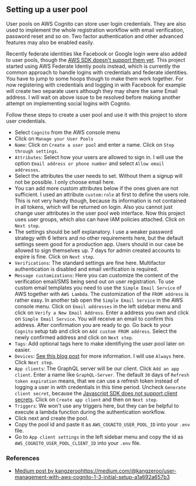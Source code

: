 ## Setting up a user pool

User pools on AWS Cognito can store user login credentials. They are also used to implement the whole registration workflow with email verification, password reset and so on. Two factor authentication and other advanced features may also be enabled easily.

Recently federate identities like Facebook or Google login were also added to user pools, though the [AWS SDK doesn't support them yet](https://github.com/aws/amazon-cognito-identity-js/issues/508). This project started using AWS Federate Identiy pools instead, which is currently the common approach to handle logins with credentials and federate identities. You have to jump to some hoops though to make them work together. For now registering with credentials and logging in with Facebook for example will create two separate users although they may share the same Email address. I will wait on above issue to be resolved before making another attempt on implementing social logins with Cognito.

Follow these steps to create a user pool and use it with this project to store user credentials.

- Select `Cognito` from the AWS console menu
- Click on `Manage your User Pools`
- `Name`: Click on `Create a user pool` and enter a name. Click on `Step through settings`.
- `Attributes`: Select how your users are allowed to sign in. I will use the option `Email address or phone number` and select `Allow email addresses`.
- Select the attributes the user needs to set. Without them a signup will not be possible. I only choose email here.
- You can add more custom attributes below if the ones given are not sufficient. I used an attribute `custom:role` at first to define the users role. This is not very handy though, because its information is not contained in all tokens, which will be returned on login. Also you cannot just change user attributes in the user pool web interface. Now this project uses user groups, which also can have IAM policies attached. Click on `Next step`.
- The settings should be self explanatory. I use a weaker password strategy with 6 letters and no other requirements here, but the default settings seem good for a production app. Users should in our case be allowed to sign themselves up. 7 days for admin created accounts to expire is fine. Click on `Next step`.
- `Verifications`: The standard settings are fine here. Multifactor authentication is disabled and email verification is required.
- `Message customizations`: Here you can customize the content of the verification email/SMS being send out on user registration. To use custom email templates you need to use the `Simple Email Service` of AWS together with `AWS Lambda`. The customization of the `FROM address` is rather easy. In another tab open the `Simple Email Service` in the AWS console menu. Click on `Email addresses` in the left sidebar menu and click on `Verify a New Email Address`. Enter a address you own and click on `Simple Email Service`. You will receive an email to confirm this address. After confirmation you are ready to go. Go back to your `Cognito` setup tab and click on `Add custom FROM address`. Select the newly confirmed address and click on `Next step`.
- `Tags`: Add optional tags here to make identifiying the user pool later on easier.
- `Devices`: [See this blog post](https://aws.amazon.com/blogs/mobile/tracking-and-remembering-devices-using-amazon-cognito-your-user-pools/) for more information. I will use `Always` here. Click `Next step`.
- `App clients`: The GraphQL server will be our client. Click `Add an app client`. Enter a name like `GraphQL-Server`. The default `30` days of `Refresh token expiration` means, that we can use a refresh token instead of logging a user in with credentials in this time period. Uncheck `Generate client secret`, because the [Javascript SDK does not support client secrets](https://github.com/aws/amazon-cognito-identity-js#configuration). Click on `Create app client` and then on `Next step`.
- `Triggers`: We won't use any triggers here, but they can be helpful to execute a lambda function during the authentication workflow.
- Click next and create the pool.
- Copy the pool id and paste it as `AWS_COGNITO_USER_POOL_ID` into your `.env` file.
- Go to `App client settings` in the left sidebar menu and copy the id as `AWS_COGNITO_USER_POOL_CLIENT_ID` into your `.env` file.

### References

- [Medium post by kangzeroo]()https://medium.com/@kangzeroo/user-management-with-aws-cognito-1-3-initial-setup-a1a692a657b3




